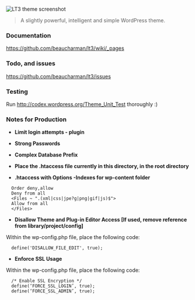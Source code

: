 ![LT3 theme screenshot](https://raw.github.com/beaucharman/lt3/master/lt3/screenshot.png "A slightly powerful, intelligent and simple WordPress theme.")

> A slightly powerful, intelligent and simple WordPress theme.



### Documentation

https://github.com/beaucharman/lt3/wiki/_pages



### Todo, and issues

https://github.com/beaucharman/lt3/issues



### Testing

Run http://codex.wordpress.org/Theme_Unit_Test thoroughly :)



### Notes for Production

- **Limit login attempts - plugin**

- **Strong Passwords**

- **Complex Database Prefix**

- **Place the .htaccess file currently in this directory, in the root directory**

- **.htaccess with Options -Indexes for wp-content folder**

```
  Order deny,allow
  Deny from all
  <Files ~ ".(xml|css|jpe?g|png|gif|js)$">
  Allow from all
  </Files>
```
- **Disallow Theme and Plug-in Editor Access [If used, remove reference from library/project/config]**

Within the wp-config.php file, place the following code:

```
  define('DISALLOW_FILE_EDIT', true);
```

- **Enforce SSL Usage**

Within the wp-config.php file, place the following code:

```
  /* Enable SSL Encryption */
  define(‘FORCE_SSL_LOGIN’, true);
  define(‘FORCE_SSL_ADMIN’, true);
```
